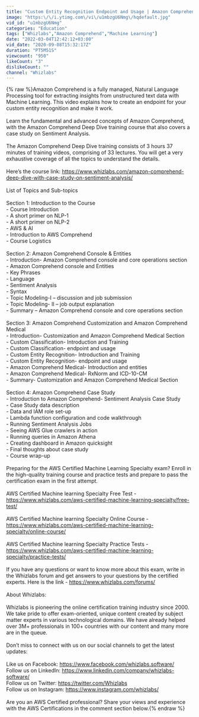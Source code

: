 ```yaml
---
title: "Custom Entity Recognition Endpoint and Usage | Amazon Comprehend Deep Dive Training | Whizlabs"
image: "https:\/\/i.ytimg.com\/vi\/u1mbzgU6Nmg\/hqdefault.jpg"
vid_id: "u1mbzgU6Nmg"
categories: "Education"
tags: ["Whizlabs","Amazon Comprehend","Machine Learning"]
date: "2022-03-04T12:42:12+03:00"
vid_date: "2020-09-08T15:32:17Z"
duration: "PT5M51S"
viewcount: "950"
likeCount: "3"
dislikeCount: ""
channel: "Whizlabs"
---
```

{% raw %}Amazon Comprehend is a fully managed, Natural Language Processing tool for extracting insights from unstructured text data with Machine Learning. This video explains how to create an endpoint for your custom entity recognition and make it work.  <br /><br />Learn the fundamental and advanced concepts of Amazon Comprehend, with the Amazon Comprehend Deep Dive training course that also covers a case study on Sentiment Analysis. <br /><br />The Amazon Comprehend Deep Dive training consists of 3 hours 37 minutes of training videos, comprising of 33 lectures. You will get a very exhaustive coverage of all the topics to understand the details. <br /><br />Here’s the course link: <a rel="nofollow" target="blank" href="https://www.whizlabs.com/amazon-comprehend-deep-dive-with-case-study-on-sentiment-analysis/">https://www.whizlabs.com/amazon-comprehend-deep-dive-with-case-study-on-sentiment-analysis/</a><br /><br />List of Topics and Sub-topics<br /><br />Section 1: Introduction to the Course<br />- Course Introduction<br />- A short primer on NLP-1<br />- A short primer on NLP-2<br />- AWS &amp; AI<br />- Introduction to AWS Comprehend<br />- Course Logistics<br /><br />Section 2: Amazon Comprehend Console &amp; Entities<br />- Introduction- Amazon Comprehend console and core operations section<br />- Amazon Comprehend console and Entities<br />- Key Phrases<br />- Language<br />- Sentiment Analysis<br />- Syntax<br />- Topic Modeling-I – discussion and job submission<br />- Topic Modeling- II – job output explanation<br />- Summary – Amazon Comprehend console and core operations section<br /><br />Section 3: Amazon Comprehend Customization and Amazon Comprehend Medical<br />- Introduction- Customization and Amazon Comprehend Medical Section<br />- Custom Classification- Introduction and Training<br />- Custom Classification- endpoint and usage<br />- Custom Entity Recognition- Introduction and Training<br />- Custom Entity Recognition- endpoint and usage<br />- Amazon Comprehend Medical- Introduction and entities<br />- Amazon Comprehend Medical- RxNorm and ICD-10-CM<br />- Summary- Customization and Amazon Comprehend Medical Section<br /><br />Section 4: Amazon Comprehend Case Study<br />- Introduction to Amazon Comprehend- Sentiment Analysis Case Study<br />- Case Study data description<br />- Data and IAM role set-up<br />- Lambda function configuration and code walkthrough<br />- Running Sentiment Analysis Jobs <br />- Seeing AWS Glue crawlers in action<br />- Running queries in Amazon Athena<br />- Creating dashboard in Amazon quicksight<br />- Final thoughts about case study<br />- Course wrap-up<br /><br />Preparing for the AWS Certified Machine Learning Specialty exam? Enroll in the high-quality training course and practice tests and prepare to pass the certification exam in the first attempt.<br /><br />AWS Certified Machine learning Specialty Free Test - <a rel="nofollow" target="blank" href="https://www.whizlabs.com/aws-certified-machine-learning-specialty/free-test/">https://www.whizlabs.com/aws-certified-machine-learning-specialty/free-test/</a><br /><br />AWS Certified Machine learning Specialty Online Course - <a rel="nofollow" target="blank" href="https://www.whizlabs.com/aws-certified-machine-learning-specialty/online-course/">https://www.whizlabs.com/aws-certified-machine-learning-specialty/online-course/</a><br /><br />AWS Certified Machine learning Specialty Practice Tests - <a rel="nofollow" target="blank" href="https://www.whizlabs.com/aws-certified-machine-learning-specialty/practice-tests/">https://www.whizlabs.com/aws-certified-machine-learning-specialty/practice-tests/</a><br /><br />If you have any questions or want to know more about this exam, write in the Whizlabs forum and get answers to your questions by the certified experts. Here is the link - <a rel="nofollow" target="blank" href="https://www.whizlabs.com/forums/">https://www.whizlabs.com/forums/</a><br /><br />About Whizlabs: <br /><br />Whizlabs is pioneering the online certification training industry since 2000. We take pride to offer exam-oriented, unique content created by subject matter experts in various technological domains. We have already helped over 3M+ professionals in 100+ countries with our content and many more are in the queue.<br /><br />Don’t miss to connect with us on our social channels to get the latest updates:  <br /><br />Like us on Facebook: <a rel="nofollow" target="blank" href="https://www.facebook.com/whizlabs.software/">https://www.facebook.com/whizlabs.software/</a><br />Follow us on LinkedIn: <a rel="nofollow" target="blank" href="https://www.linkedin.com/company/whizlabs-software/">https://www.linkedin.com/company/whizlabs-software/</a><br />Follow us on Twitter: <a rel="nofollow" target="blank" href="https://twitter.com/Whizlabs">https://twitter.com/Whizlabs</a><br />Follow us on Instagram: <a rel="nofollow" target="blank" href="https://www.instagram.com/whizlabs/">https://www.instagram.com/whizlabs/</a><br /><br />Are you an AWS Certified professional? Share your views and experience with the AWS Certifications in the comment section below.{% endraw %}
